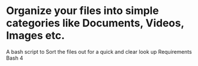 # Organize your files into simple categories like Documents, Videos, Images etc.
A bash script to Sort the files out for a quick and clear look up
Requirements
	Bash 4


